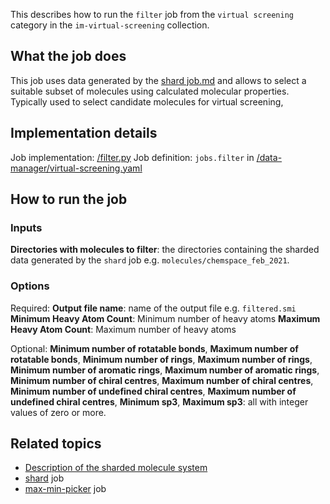 This describes how to run the `filter` job from the `virtual screening` category in the `im-virtual-screening` collection.

## What the job does

This job uses data generated by the [shard job.md]() and allows to select a suitable subset of molecules using calculated
molecular properties. Typically used to select candidate molecules for virtual screening,

## Implementation details

Job implementation: [/filter.py]()
Job definition: `jobs.filter` in [/data-manager/virtual-screening.yaml]()

## How to run the job

### Inputs

**Directories with molecules to filter**: the directories containing the sharded data generated by the `shard` job e.g. `molecules/chemspace_feb_2021`.

### Options
Required:
**Output file name**: name of the output file e.g. `filtered.smi`
**Minimum Heavy Atom Count**: Minimum number of heavy atoms
**Maximum Heavy Atom Count**: Maximum number of heavy atoms

Optional:
**Minimum number of rotatable bonds**, **Maximum number of rotatable bonds**, **Minimum number of rings**, **Maximum number of rings**, **Minimum number of aromatic rings**, **Maximum number of aromatic rings**, **Minimum number of chiral centres**, **Maximum number of chiral centres**, **Minimum number of undefined chiral centres**, **Maximum number of undefined chiral centres**, **Minimum sp3**, **Maximum sp3**: all with integer values of zero or more.

## Related topics

* [Description of the sharded molecule system](https://discourse.squonk.it/t/the-sharded-molecule-system/88)
* [shard](shard.md) job
* [max-min-picker](../rdkit/max-min-picker.md) job